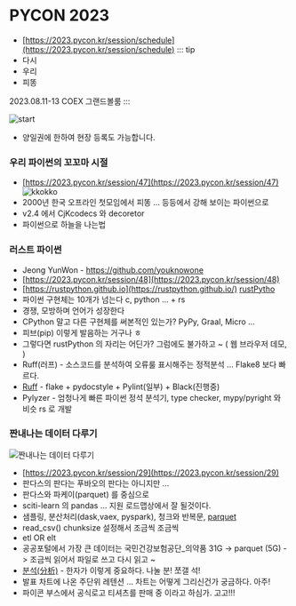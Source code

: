 # PYCON 2023
- [https://2023.pycon.kr/session/schedule](https://2023.pycon.kr/session/schedule)
::: tip 
- 다시
- 우리
- 피똥

2023.08.11-13 COEX 그랜드볼룸
:::

![start](https://user-images.githubusercontent.com/10396850/260189097-33b34f86-8904-4829-ba9f-0cd48bf93838.jpeg)
- 양일권에 한하여 현장 등록도 가능합니다. 

### 우리 파이썬의 꼬꼬마 시절
- [https://2023.pycon.kr/session/47](https://2023.pycon.kr/session/47)
![kkokko](https://user-images.githubusercontent.com/10396850/260189167-5806c9cf-9304-4175-b8c7-24175ad74a31.jpeg)
- 2000년 한국 오프라인 첫모임에서 피똥 ... 등등에서 강해 보이는 파이썬으로
- v2.4 에서 CjKcodecs 와 decoretor 
- 파이썬으로 하늘을 나는법

### 러스트 파이썬
- Jeong YunWon - https://github.com/youknowone
- [https://2023.pycon.kr/session/48](https://2023.pycon.kr/session/48)
- [https://rustpython.github.io](https://rustpython.github.io/)
[rustPytho](https://user-images.githubusercontent.com/10396850/260189197-296a1674-7806-4174-b6b3-95d6fb161310.jpeg)
- 파이썬 구현체는 10개가 넘는다 c, python ... + rs
- 경쟁, 모방하며 언어가 성장한다
- CPython 말고 다른 구현체를 써본적인 있는가? PyPy, Graal, Micro ...
- 피브(pip) 이렇게 발음하는 거구나 ㅎ
- 그렇다면 rustPython 의 자리는 어딘가? 그럼에도 불가하고 ~ ( 웹 브라우저 데모, )
- Ruff(러프) - 소스코드를 분석하여 오류룰 표시해주는 정적분석 ... Flake8 보다 빠르다.
- [Ruff](https://beta.ruff.rs/docs/) - flake + pydocstyle + Pylint(일부) + Black(진행중)
- Pylyzer - 엄청나게 빠른 파이썬 정석 분석기, type checker, mypy/pyright 와 비슷 rs 로 개발

### 짠내나는 데이터 다루기
![짠내나는 데이터 다루기](https://github.com/log-diginori/log-diginori.github.io/assets/10396850/22cce031-0791-4d66-887e-fef7a00e7c2b)
- [https://2023.pycon.kr/session/29](https://2023.pycon.kr/session/29)
- 판다스의 판다는 푸바오의 판다는 아니지만 ...
- 판다스와 파케이(parquet) 를 중심으로
- sciti-learn 의 pandas ... 지원 로드맵상에서 잘 될것이다.
- 샘플링, 분산처리(dask,vaex, pyspark), 청크와 반복문, [parquet](https://parquet.apache.org/)
- read_csv() chunksize 설정해서 조금씩 조금씩
- etl OR elt
- 공공포털에서 가장 큰 데이터는 국민건강보험공단_의약품 31G -> parquet (5G) -> 조금씩 읽어서 파일로 쓰고 다시 읽고 ~
- [분석(分析)](https://ko.dict.naver.com/#/entry/koko/c9f9949f666044b1949f457e82bca2da) - 한자가 이렇게 중요하다. 나눌 분! 쪼갤 석!
- 발표 차트에 나온 주단위 레텐션 ... 차트는 어떻게 그리신건가 궁금하다. 아주!
- 파이콘 부스에서 공식로고 티셔츠를 판매 중 이라고 하심가. 고고!!!
